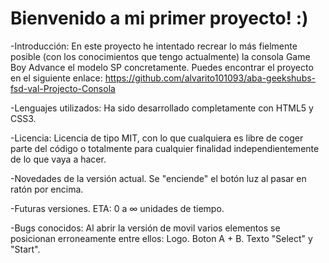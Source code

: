 # Bienvenido a mi primer proyecto! :)
-Introducción:
En este proyecto he intentado recrear lo más fielmente posible (con los conocimientos que tengo actualmente) la consola Game Boy Advance el modelo SP concretamente.
Puedes encontrar el proyecto en el siguiente enlace: 
https://github.com/alvarito101093/aba-geekshubs-fsd-val-Projecto-Consola

-Lenguajes utilizados:
Ha sido desarrollado completamente con HTML5 y CSS3.

-Licencia:
Licencia de tipo MIT, con lo que cualquiera es libre de coger parte del código o totalmente para cualquier finalidad independientemente de lo que vaya a hacer.

-Novedades de la versión actual.
Se "enciende" el botón luz al pasar en ratón por encima.

-Futuras versiones.
ETA: 0 a ∞ unidades de tiempo.

-Bugs conocidos:
Al abrir la versión de movil varios elementos se posicionan erroneamente entre ellos:
Logo.
Boton A + B.
Texto "Select" y "Start".